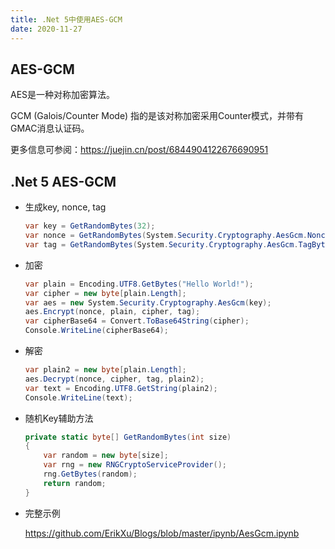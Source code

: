 ```yaml
---
title: .Net 5中使用AES-GCM
date: 2020-11-27
---
```


## AES-GCM
AES是一种对称加密算法。

GCM (Galois/Counter Mode) 指的是该对称加密采用Counter模式，并带有GMAC消息认证码。

更多信息可参阅：<https://juejin.cn/post/6844904122676690951>

## .Net 5 AES-GCM

- 生成key, nonce, tag

  ```csharp
  var key = GetRandomBytes(32);
  var nonce = GetRandomBytes(System.Security.Cryptography.AesGcm.NonceByteSizes.MaxSize);
  var tag = GetRandomBytes(System.Security.Cryptography.AesGcm.TagByteSizes.MaxSize);
  ```

<!--more-->

- 加密

  ```csharp
  var plain = Encoding.UTF8.GetBytes("Hello World!");
  var cipher = new byte[plain.Length];
  var aes = new System.Security.Cryptography.AesGcm(key);
  aes.Encrypt(nonce, plain, cipher, tag);
  var cipherBase64 = Convert.ToBase64String(cipher);
  Console.WriteLine(cipherBase64);
  ```

- 解密

  ```csharp
  var plain2 = new byte[plain.Length];
  aes.Decrypt(nonce, cipher, tag, plain2);
  var text = Encoding.UTF8.GetString(plain2);
  Console.WriteLine(text);
  ```

- 随机Key辅助方法

  ```csharp
  private static byte[] GetRandomBytes(int size)
  {
      var random = new byte[size];
      var rng = new RNGCryptoServiceProvider();
      rng.GetBytes(random);
      return random;
  }
  ```

- 完整示例

  <https://github.com/ErikXu/Blogs/blob/master/ipynb/AesGcm.ipynb>